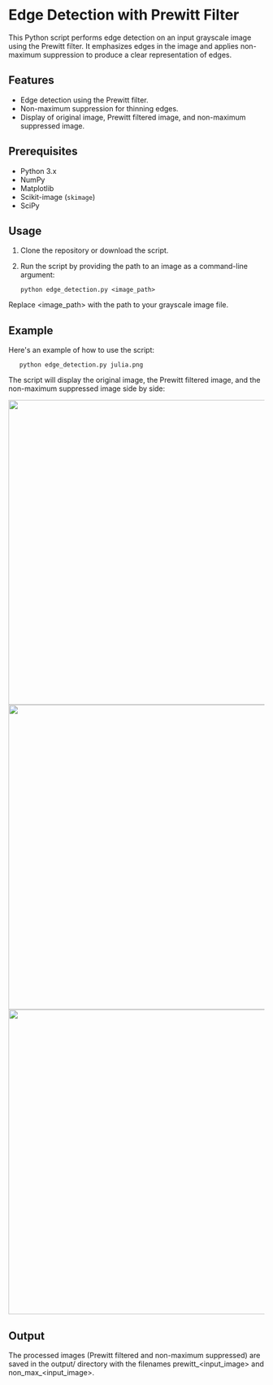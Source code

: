 # Edge Detection with Prewitt Filter

This Python script performs edge detection on an input grayscale image using the Prewitt filter. It emphasizes edges in the image and applies non-maximum suppression to produce a clear representation of edges.

## Features

- Edge detection using the Prewitt filter.
- Non-maximum suppression for thinning edges.
- Display of original image, Prewitt filtered image, and non-maximum suppressed image.

## Prerequisites

- Python 3.x
- NumPy
- Matplotlib
- Scikit-image (`skimage`)
- SciPy

## Usage

1. Clone the repository or download the script.
2. Run the script by providing the path to an image as a command-line argument:

   ```shell
   python edge_detection.py <image_path>
   ```
Replace <image_path> with the path to your grayscale image file.

## Example

Here's an example of how to use the script:
```shell
   python edge_detection.py julia.png
```
The script will display the original image, the Prewitt filtered image, and the non-maximum suppressed image side by side:

<img src="https://github.com/kelemenr/prewitt-edge-detector/assets/47530064/0a4496c1-fad4-4db0-8a91-e25f983f9611" width="600"><br>
<img src="https://github.com/kelemenr/prewitt-edge-detector/assets/47530064/badb5c7e-8bf6-4cb4-a0ba-b252da636f76" width="600"><br>
<img src="https://github.com/kelemenr/prewitt-edge-detector/assets/47530064/7d916a86-a9e3-41e0-b9f1-bd184f154454" width="600"><br>

## Output

The processed images (Prewitt filtered and non-maximum suppressed) are saved in the output/ directory with the filenames prewitt_<input_image> and non_max_<input_image>.

